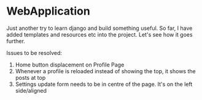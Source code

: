 # WebApplication

Just another try to learn django and build something useful.
So far, I have added templates and resources etc into the project.
Let's see how it goes further.


Issues to be resolved:
1. Home button displacement on Profile Page
2. Whenever a profile is reloaded instead of showing the top, it shows the posts at top
3. Settings update form needs to be in centre of the page. It's on the left side/aligned
